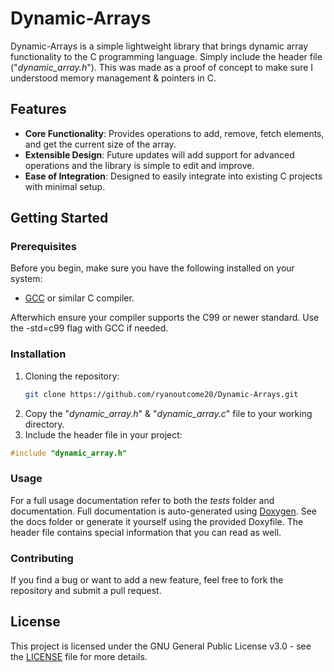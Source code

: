 # Dynamic-Arrays

Dynamic-Arrays is a simple lightweight library that brings dynamic array functionality to the C programming language. Simply include the header file ("*dynamic_array.h*"). This was made as a proof of concept to make sure I understood memory management & pointers in C.

## Features
  - **Core Functionality**: Provides operations to add, remove, fetch elements, and get the current size of the array.
  - **Extensible Design**: Future updates will add support for advanced operations and the library is simple to edit and improve.
  - **Ease of Integration**: Designed to easily integrate into existing C projects with minimal setup.

## Getting Started

### Prerequisites

Before you begin, make sure you have the following installed on your system:

- [GCC](https://gcc.gnu.org/) or similar C compiler.

Afterwhich ensure your compiler supports the C99 or newer standard. Use the -std=c99 flag with GCC if needed.

### Installation

1. Cloning the repository:
   ```bash
   git clone https://github.com/ryanoutcome20/Dynamic-Arrays.git
   ```
2. Copy the "*dynamic_array.h*" & "*dynamic_array.c*" file to your working directory.
3. Include the header file in your project:
  ```c
  #include "dynamic_array.h"
  ```

### Usage

For a full usage documentation refer to both the *tests* folder and documentation. Full documentation is auto-generated using [Doxygen](https://www.doxygen.nl/manual/starting.html). See the docs folder or generate it yourself using the provided Doxyfile. The header file contains special information that you can read as well.

### Contributing

If you find a bug or want to add a new feature, feel free to fork the repository and submit a pull request.

## License

This project is licensed under the GNU General Public License v3.0 - see the [LICENSE](./LICENSE) file for more details.
